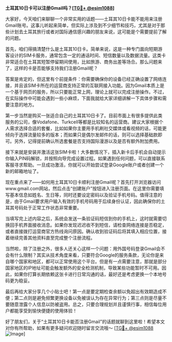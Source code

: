 **土耳其10日卡可以注册Gmail吗？[[TG💪+ @esim1088](https://t.me/s/esim1088)]**

大家好，今天咱们来聊聊一个非常实用的话题——土耳其10日卡能不能用来注册Gmail账号。这事儿听起来简单，但实际上涉及到不少细节和技巧，尤其是对于那些计划去土耳其旅行或者对国际通信感兴趣的朋友来说，这可能是个需要提前了解的问题。

首先，咱们得搞清楚什么是土耳其10日卡。简单来说，这是一种专门面向短期游客设计的SIM卡服务，通常包含一定的通话时间、短信数量以及数据流量。这类卡非常适合在土耳其短暂停留期间使用，比如旅游、商务出差等场合。那么问题来了，这样的卡是否能够支持我们注册Gmail呢？

答案是肯定的，但这里有个前提条件：你需要确保你的设备已经正确设置了网络连接，并且该SIM卡所在的运营商支持正常的互联网接入功能。因为Gmail本质上是一个基于网页的服务，所以只要能正常上网，理论上就可以完成注册操作。不过，在实际操作中可能会遇到一些小麻烦，下面我就给大家详细讲解一下具体步骤和需要注意的地方。

第一步当然是购买一张适合自己的土耳其10日卡了。目前市面上有很多提供此类服务的公司，像Vodafone、Turkcell等都是比较知名的运营商。建议大家根据个人需求选择合适的套餐，比如如果你主要用手机刷社交媒体或看视频的话，可能更倾向于选择流量较多的版本；而如果只是偶尔发邮件的话，则可以选择基础款即可。另外，记得提前确认所选套餐是否支持国际漫游以及是否有额外附加费用。

接下来就是安装并激活这张SIM卡啦！大多数情况下，插入新卡后手机会自动提示你输入PIN码解锁，并按照向导完成设置过程。如果遇到任何问题，可以直接联系客服寻求帮助。一旦成功激活，你就可以开始尝试登录Google账户或者创建一个新的邮箱地址了。

现在重点来了——如何用土耳其10日卡顺利注册Gmail呢？首先打开浏览器访问www.gmail.com网站，然后点击“创建账户”按钮进入注册页面。在这里你需要填写基本信息如姓名、生日等，同时还要设定密码以及验证手机号码。值得注意的是，由于Gmail要求用户输入有效的手机号码用于后续身份认证，因此确保你的土耳其号码处于正常工作状态非常重要。

当填写完上述内容之后，系统会发送一条验证码短信到你的手机上，这时就需要切换回手机界面接收消息。如果你发现迟迟收不到短信，请检查网络连接是否稳定，或者直接拨打运营商官方热线询问原因。确认收到验证码后将其填入相应位置，接着继续完善其他资料直至完成整个注册流程。

当然啦，除了注册之外，很多人还关心这样一个问题：用外国号码登录Gmail会不会有什么限制？其实从技术角度来看，只要符合Google的服务条款，无论你是来自哪个国家和地区，都可以正常使用这个平台。但是有一点需要注意，那就是部分国家地区的IP地址可能会触发额外的安全检测机制，导致某些功能暂时不可用。因此，如果你打算长期依赖这张卡进行日常沟通的话，最好还是考虑更换一个本地号码更为稳妥。

最后再给大家分享几个小贴士吧！第一点是要定期检查余额以免超出有效期造成不便；第二点则是避免频繁更换设备以免被误认为存在异常行为；第三点则是尽量不要随意泄露个人信息以防被盗用。总之，只要合理规划并且谨慎行事，相信每位用户都能享受到愉快便捷的使用体验！

好了朋友们，关于“土耳其10日卡能否注册Gmail”的话题就聊到这里啦！希望本文对你有所帮助，如果有更多疑问欢迎随时留言交流哦～ [[TG💪+ @esim1088](https://t.me/s/esim1088) ![Image](https://i.postimg.cc/4NQfJmqS/Snipaste-2025-05-13-00-14-12.png)]